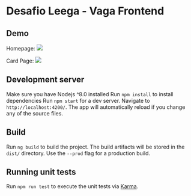# Desafio Leega - Vaga Frontend

## Demo
Homepage: 
![](https://desafio-brasilprev.s3.amazonaws.com/Homepage.png)

Card Page: 
![](https://desafio-brasilprev.s3.amazonaws.com/Card.png)


## Development server
Make sure you have Nodejs ^8.0 installed
Run `npm install` to install dependencies
Run `npm start` for a dev server. Navigate to `http://localhost:4200/`. The app will automatically reload if you change any of the source files.

## Build
Run `ng build` to build the project. The build artifacts will be stored in the `dist/` directory. Use the `--prod` flag for a production build.

## Running unit tests
Run `npm run test` to execute the unit tests via [Karma](https://karma-runner.github.io).
